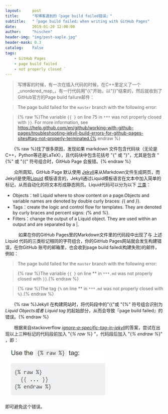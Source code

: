 ```yaml
---
layout:     post
title:      "写博客遇到的『page build failed错误』"
subtitle:   "『page build failed』when writing with GitHub Pages"
date:       2019-01-20 12:00:00
author:     "hischen"
header-img: "img/post-aaple.jpg"
header-mask: 0.3
catalog:    False
tags:
    - GitHub Pages
    - page build failed
    - not properly closed `
---
```




>写博客的时候，有一次在插入代码的时候，在C++里定义了一个_unordered_map_，有一行代码用"{{"开始，以"}}"结束的，然后就收到了GitHub官方的Page build failure邮件：


>The page build failed for the `master` branch with the following error:   

>{% raw %}The variable `{{ }` on line 75 in `***` was not properly closed with `}}`. For more information, see https://help.github.com/en/github/working-with-github-pages/troubleshooting-jekyll-build-errors-for-github-pages-sites#tag-not-properly-terminated.{% endraw %}


　　{% raw %}找了很多原因，发现如果 markdown 文件包含代码块（无论是C++，Python等还是LaTeX），且代码块中包含花括号 "{" 或 "}"，尤其是包含 "{%" 或 "{{" 符号组合时，GitHub Page 会报错。{% endraw %}  

　　众所周知，GitHub Page 默认使用 [Jekyll](https://jekyllrb.com/)来从Markdown文件生成网页，而Jekyll是使用[Liquid](https://shopify.github.io/liquid/) 模版语言的，Jekyll通过Liquid模板语言在文本中加入简单的标记，从而自动化的将文本形成静态网页。Liquid代码可以分为以下 [三类](https://shopify.github.io/liquid/basics/introduction/)：


- Objects：tell Liquid where to show content on a page.Objects and variable names are denoted by double curly braces: _{_{ and _}_}.
- Tags：create the logic and control flow for templates. They are denoted by curly braces and percent signs: _{_% and _%_}.
- Filters：change the output of a Liquid object. They are used within an output and are separated by a |.  




　　　如果在你的GitHub Pages里的Markdown文件里的代码段中出现了与 上述Liquid 代码的三类标记相同的字符组合，你的GitHub Pages网站就会发生构建错误，在你GitHub 账号的邮箱里，也会收到page build failed(构建失败)的邮件，例如：  

>The page build failed for the `master` branch with the following error:  

>{% raw %}The variable `{{ }` on line ** in `***.md` was not properly closed with `}}`.{% endraw %}

>{% raw %}The tag `{%` on line ** in `***.md` was not properly closed with `%}`.{% endraw %}

　　{% raw %}Jekyll 在构建网站时，将代码段中的"{{"或 "{%" 符号组合识别为 _Liquid Objects或者 Liquid tag_ 的起始部分，从而会导致『page build failed』的错误。{% endraw %}

　　根据来自stackoverflow [_ignore-a-specific-tag-in-jekyll_](https://stackoverflow.com/questions/16256799/ignore-a-specific-tag-in-jekyll)的答案，尝试在出现以上三种标记的代码段前加入 "{_% raw %_} "，代码段后加入 "{_% endraw %_}" ，即：


![](/img/in-post/post-page-build-failed.jpg)


即可避免这个错误。
